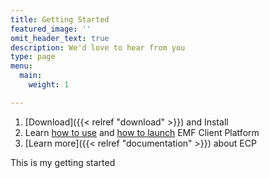 ```yaml
---
title: Getting Started
featured_image: ''
omit_header_text: true
description: We'd love to hear from you
type: page
menu:
  main:
    weight: 1

---
```

1. \[Download\]({{< relref "download" >}}) and Install
2. Learn [how to use](http://eclipsesource.com/blogs/tutorials/getting-started-with-the-emf-client-platform/) and [how to launch](http://eclipsesource.com/blogs/tutorials/getting-started-with-the-emf-client-platform/#custommodel) EMF Client Platform
3. \[Learn more\]({{< relref "documentation" >}}) about ECP

This is my getting started